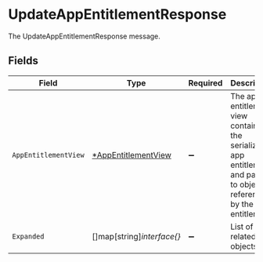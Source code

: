 # UpdateAppEntitlementResponse

The UpdateAppEntitlementResponse message.


## Fields

| Field                                                                                                                      | Type                                                                                                                       | Required                                                                                                                   | Description                                                                                                                |
| -------------------------------------------------------------------------------------------------------------------------- | -------------------------------------------------------------------------------------------------------------------------- | -------------------------------------------------------------------------------------------------------------------------- | -------------------------------------------------------------------------------------------------------------------------- |
| `AppEntitlementView`                                                                                                       | [*AppEntitlementView](../../models/shared/appentitlementview.md)                                                           | :heavy_minus_sign:                                                                                                         |  The app entitlement view contains the serialized app entitlement and paths to objects referenced by the app entitlement.<br/> |
| `Expanded`                                                                                                                 | []map[string]*interface{}*                                                                                                 | :heavy_minus_sign:                                                                                                         |  List of related objects<br/>                                                                                              |
